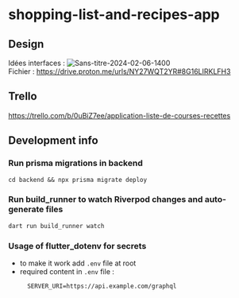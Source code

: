 # shopping-list-and-recipes-app

## Design

Idées interfaces :
![Sans-titre-2024-02-06-1400](https://github.com/theiereman/shopping-list-and-recipes-app/assets/141121240/7d24e4be-d335-41b1-b3e2-5bdd071d21cc)  
Fichier : https://drive.proton.me/urls/NY27WQT2YR#8G16LIRKLFH3

## Trello

https://trello.com/b/0uBiZ7ee/application-liste-de-courses-recettes

## Development info

### Run prisma migrations in backend

`cd backend && npx prisma migrate deploy`

### Run build_runner to watch Riverpod changes and auto-generate files

`dart run build_runner watch`

### Usage of flutter_dotenv for secrets

- to make it work add `.env` file at root
- required content in `.env` file :
  ```
    SERVER_URI=https://api.example.com/graphql
  ```
